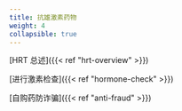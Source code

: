 ```yaml
---
title: 抗雄激素药物
weight: 4
collapsible: true
---
```


[HRT 总述]({{< ref "hrt-overview" >}})

[进行激素检查]({{< ref "hormone-check" >}})

[自购药防诈骗]({{< ref "anti-fraud" >}})
